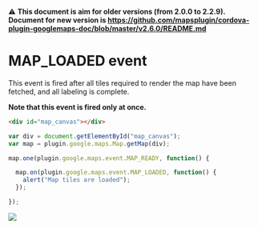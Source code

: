 :warning: **This document is aim for older versions (from 2.0.0 to 2.2.9).
Document for new version is https://github.com/mapsplugin/cordova-plugin-googlemaps-doc/blob/master/v2.6.0/README.md**

# MAP_LOADED event

This event is fired after all tiles required to render the map have been fetched, and all labeling is complete.

**Note that this event is fired only at once.**

```html
<div id="map_canvas"></div>
```

```js
var div = document.getElementById("map_canvas");
var map = plugin.google.maps.Map.getMap(div);

map.one(plugin.google.maps.event.MAP_READY, function() {

  map.on(plugin.google.maps.event.MAP_LOADED, function() {
    alert("Map tiles are loaded");
  });

});
```

![](image.gif)
